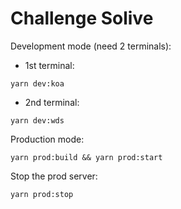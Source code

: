 # Challenge Solive

Development mode (need 2 terminals):
- 1st terminal:
```
yarn dev:koa
```
- 2nd terminal:
```
yarn dev:wds
```

Production mode:
```
yarn prod:build && yarn prod:start
```

Stop the prod server:
```
yarn prod:stop
```
